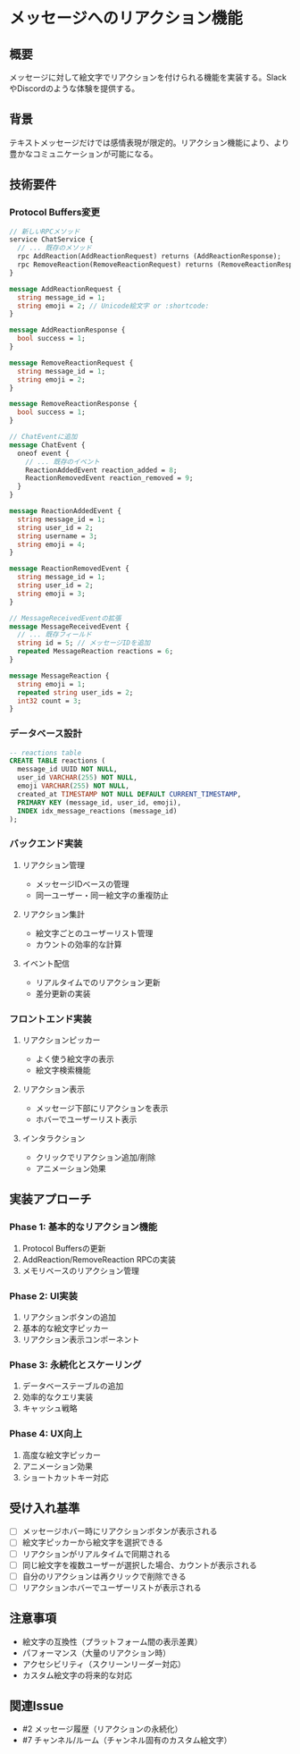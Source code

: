 # メッセージへのリアクション機能

## 概要
メッセージに対して絵文字でリアクションを付けられる機能を実装する。SlackやDiscordのような体験を提供する。

## 背景
テキストメッセージだけでは感情表現が限定的。リアクション機能により、より豊かなコミュニケーションが可能になる。

## 技術要件

### Protocol Buffers変更
```proto
// 新しいRPCメソッド
service ChatService {
  // ... 既存のメソッド
  rpc AddReaction(AddReactionRequest) returns (AddReactionResponse);
  rpc RemoveReaction(RemoveReactionRequest) returns (RemoveReactionResponse);
}

message AddReactionRequest {
  string message_id = 1;
  string emoji = 2; // Unicode絵文字 or :shortcode:
}

message AddReactionResponse {
  bool success = 1;
}

message RemoveReactionRequest {
  string message_id = 1;
  string emoji = 2;
}

message RemoveReactionResponse {
  bool success = 1;
}

// ChatEventに追加
message ChatEvent {
  oneof event {
    // ... 既存のイベント
    ReactionAddedEvent reaction_added = 8;
    ReactionRemovedEvent reaction_removed = 9;
  }
}

message ReactionAddedEvent {
  string message_id = 1;
  string user_id = 2;
  string username = 3;
  string emoji = 4;
}

message ReactionRemovedEvent {
  string message_id = 1;
  string user_id = 2;
  string emoji = 3;
}

// MessageReceivedEventの拡張
message MessageReceivedEvent {
  // ... 既存フィールド
  string id = 5; // メッセージIDを追加
  repeated MessageReaction reactions = 6;
}

message MessageReaction {
  string emoji = 1;
  repeated string user_ids = 2;
  int32 count = 3;
}
```

### データベース設計
```sql
-- reactions table
CREATE TABLE reactions (
  message_id UUID NOT NULL,
  user_id VARCHAR(255) NOT NULL,
  emoji VARCHAR(255) NOT NULL,
  created_at TIMESTAMP NOT NULL DEFAULT CURRENT_TIMESTAMP,
  PRIMARY KEY (message_id, user_id, emoji),
  INDEX idx_message_reactions (message_id)
);
```

### バックエンド実装
1. リアクション管理
   - メッセージIDベースの管理
   - 同一ユーザー・同一絵文字の重複防止
   
2. リアクション集計
   - 絵文字ごとのユーザーリスト管理
   - カウントの効率的な計算

3. イベント配信
   - リアルタイムでのリアクション更新
   - 差分更新の実装

### フロントエンド実装
1. リアクションピッカー
   - よく使う絵文字の表示
   - 絵文字検索機能
   
2. リアクション表示
   - メッセージ下部にリアクションを表示
   - ホバーでユーザーリスト表示

3. インタラクション
   - クリックでリアクション追加/削除
   - アニメーション効果

## 実装アプローチ

### Phase 1: 基本的なリアクション機能
1. Protocol Buffersの更新
2. AddReaction/RemoveReaction RPCの実装
3. メモリベースのリアクション管理

### Phase 2: UI実装
1. リアクションボタンの追加
2. 基本的な絵文字ピッカー
3. リアクション表示コンポーネント

### Phase 3: 永続化とスケーリング
1. データベーステーブルの追加
2. 効率的なクエリ実装
3. キャッシュ戦略

### Phase 4: UX向上
1. 高度な絵文字ピッカー
2. アニメーション効果
3. ショートカットキー対応

## 受け入れ基準
- [ ] メッセージホバー時にリアクションボタンが表示される
- [ ] 絵文字ピッカーから絵文字を選択できる
- [ ] リアクションがリアルタイムで同期される
- [ ] 同じ絵文字を複数ユーザーが選択した場合、カウントが表示される
- [ ] 自分のリアクションは再クリックで削除できる
- [ ] リアクションホバーでユーザーリストが表示される

## 注意事項
- 絵文字の互換性（プラットフォーム間の表示差異）
- パフォーマンス（大量のリアクション時）
- アクセシビリティ（スクリーンリーダー対応）
- カスタム絵文字の将来的な対応

## 関連Issue
- #2 メッセージ履歴（リアクションの永続化）
- #7 チャンネル/ルーム（チャンネル固有のカスタム絵文字）